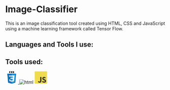 # Image-Classifier

This is an image classification tool created using HTML, CSS and JavaScript using a machine learning framework called Tensor Flow.

<h2 align="left">Languages and Tools I use:</h2>

<h2 align="left">Tools used:</h2>
<p align="left"> <a href="https://www.w3schools.com/css/" target="_blank" rel="noreferrer"> <img src="https://raw.githubusercontent.com/devicons/devicon/master/icons/css3/css3-original-wordmark.svg" alt="css3" width="40" height="40"/> </a> <a> <img src="https://www.google.com/url?sa=i&url=https%3A%2F%2Flogospng.org%2Flogo-html-5%2F&psig=AOvVaw2xI96xjf3-6LsMX8PnsRXf&ust=1732266627207000&source=images&cd=vfe&opi=89978449&ved=0CBQQjRxqFwoTCJjbnZiK7YkDFQAAAAAdAAAAABAE" alt="html" width="40" height="40"/> </a> <a href="https://developer.mozilla.org/en-US/docs/Web/JavaScript" target="_blank" rel="noreferrer"> <img src="https://raw.githubusercontent.com/devicons/devicon/master/icons/javascript/javascript-original.svg" alt="javascript" width="40" height="40"/> </a> </p>
